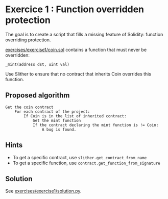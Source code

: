 # Exercice 1 : Function overridden protection
The goal is to create a script that fills a missing feature of Solidity: function overriding protection.

[exercises/exercise1/coin.sol](exercises/exercise1/coin.sol) contains a function that must never be overridden:

```solidity
_mint(address dst, uint val)
```

Use Slither to ensure that no contract that inherits Coin overrides this function.

## Proposed algorithm

```
Get the coin contract
    For each contract of the project:
        If Coin is in the list of inherited contract:
            Get the mint function
            If the contract declaring the mint function is != Coin:
                A bug is found.
```

## Hints

- To get a specific contract, use `slither.get_contract_from_name`
- To get a specific function, use `contract.get_function_from_signature`

## Solution

See [exercises/exercise1/solution.py](exercises/exercise1/solution.py).
